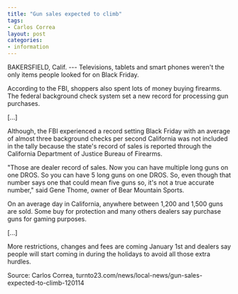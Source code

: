 ```yaml
---
title: "Gun sales expected to climb"
tags:
- Carlos Correa
layout: post
categories:
- information
---
```


BAKERSFIELD, Calif. --- Televisions, tablets and smart phones weren't the only items people looked for on Black Friday.

According to the FBI, shoppers also spent lots of money buying firearms. The federal background check system set a new record for processing gun purchases.

\[...\]

Although, the FBI experienced a record setting Black Friday with an average of almost three background checks per second California was not included in the tally because the state's record of sales is reported through the California Department of Justice Bureau of Firearms.

"Those are dealer record of sales. Now you can have multiple long guns on one DROS. So you can have 5 long guns on one DROS. So, even though that number says one that could mean five guns so, it's not a true accurate number," said Gene Thome, owner of Bear Mountain Sports.

On an average day in California, anywhere between 1,200 and 1,500 guns are sold. Some buy for protection and many others dealers say purchase guns for gaming purposes.

\[...\]

More restrictions, changes and fees are coming January 1st and dealers say people will start coming in during the holidays to avoid all those extra hurdles.

Source: Carlos Correa, turnto23.com/news/local-news/gun-sales-expected-to-climb-120114
